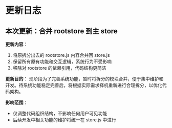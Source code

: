# 更新日志

## 本次更新：合并 rootstore 到主 store

**更新内容**：
1. 将原拆分出去的 rootstore.js 内容合并回 store.js
2. 保留所有原有功能和交互逻辑，系统行为不受影响
3. 移除对 rootstore 的依赖引用，代码结构更简洁

**更新目的**：
现阶段为了完善系统功能，暂时将拆分的模块合并，便于集中维护和开发。待系统功能稳定完善后，将根据实际需求择机重新进行合理拆分，以优化代码架构。

**影响范围**：
- 仅调整代码组织结构，不影响任何用户可见功能
- 后续开发中相关功能的维护将统一在 store.js 中进行